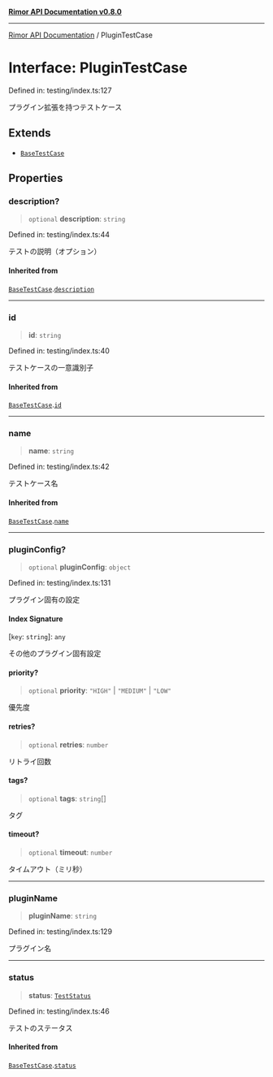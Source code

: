 [**Rimor API Documentation v0.8.0**](../README.md)

***

[Rimor API Documentation](../globals.md) / PluginTestCase

# Interface: PluginTestCase

Defined in: testing/index.ts:127

プラグイン拡張を持つテストケース

## Extends

- [`BaseTestCase`](BaseTestCase.md)

## Properties

### description?

> `optional` **description**: `string`

Defined in: testing/index.ts:44

テストの説明（オプション）

#### Inherited from

[`BaseTestCase`](BaseTestCase.md).[`description`](BaseTestCase.md#description)

***

### id

> **id**: `string`

Defined in: testing/index.ts:40

テストケースの一意識別子

#### Inherited from

[`BaseTestCase`](BaseTestCase.md).[`id`](BaseTestCase.md#id)

***

### name

> **name**: `string`

Defined in: testing/index.ts:42

テストケース名

#### Inherited from

[`BaseTestCase`](BaseTestCase.md).[`name`](BaseTestCase.md#name)

***

### pluginConfig?

> `optional` **pluginConfig**: `object`

Defined in: testing/index.ts:131

プラグイン固有の設定

#### Index Signature

\[`key`: `string`\]: `any`

その他のプラグイン固有設定

#### priority?

> `optional` **priority**: `"HIGH"` \| `"MEDIUM"` \| `"LOW"`

優先度

#### retries?

> `optional` **retries**: `number`

リトライ回数

#### tags?

> `optional` **tags**: `string`[]

タグ

#### timeout?

> `optional` **timeout**: `number`

タイムアウト（ミリ秒）

***

### pluginName

> **pluginName**: `string`

Defined in: testing/index.ts:129

プラグイン名

***

### status

> **status**: [`TestStatus`](../type-aliases/TestStatus.md)

Defined in: testing/index.ts:46

テストのステータス

#### Inherited from

[`BaseTestCase`](BaseTestCase.md).[`status`](BaseTestCase.md#status)
